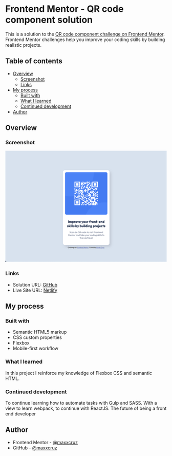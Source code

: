 # Frontend Mentor - QR code component solution

This is a solution to the [QR code component challenge on Frontend Mentor](https://www.frontendmentor.io/challenges/qr-code-component-iux_sIO_H). Frontend Mentor challenges help you improve your coding skills by building realistic projects.

## Table of contents

- [Overview](#overview)
  - [Screenshot](#screenshot)
  - [Links](#links)
- [My process](#my-process)
  - [Built with](#built-with)
  - [What I learned](#what-i-learned)
  - [Continued development](#continued-development)
- [Author](#author)

## Overview

### Screenshot

![](./screenshot.png)

### Links

- Solution URL: [GitHub](https://github.com/maxxcruz/qr-code-component.git)
- Live Site URL: [Netlify](https://qrcode-component-vanilla.netlify.app)

## My process

### Built with

- Semantic HTML5 markup
- CSS custom properties
- Flexbox
- Mobile-first workflow

### What I learned

In this project I reinforce my knowledge of Flexbox CSS and semantic HTML.

### Continued development

To continue learning how to automate tasks with Gulp and SASS. With a view to learn webpack, to continue with ReactJS. The future of being a front end developer

## Author

- Frontend Mentor - [@maxxcruz](https://www.frontendmentor.io/profile/maxxcruz)
- GitHub - [@maxxcruz](https://github.com/maxxcruz)
